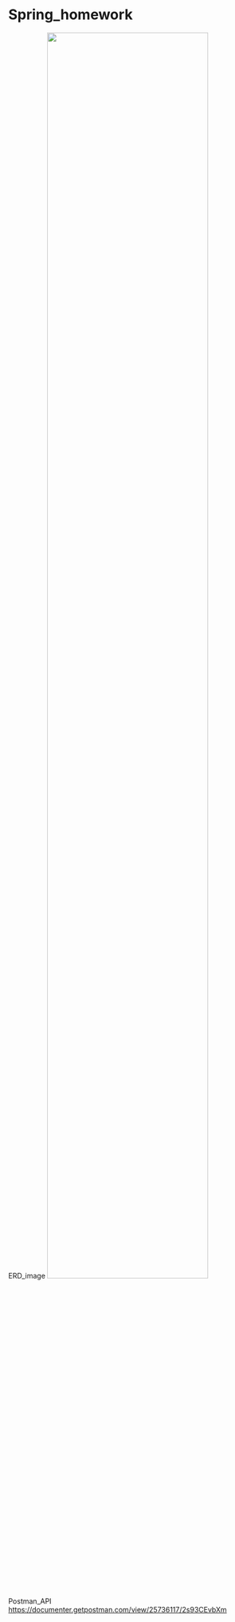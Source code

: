 # Spring_homework

ERD_image
<img width="80%" src="https://user-images.githubusercontent.com/122660509/220627428-ec64f64e-3a7f-446c-8fa6-715dfbe89aa8.png"/>

Postman_API
https://documenter.getpostman.com/view/25736117/2s93CEvbXm
